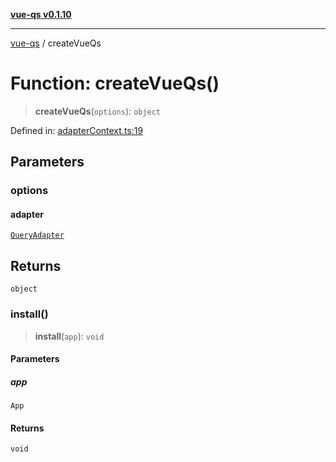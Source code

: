 [**vue-qs v0.1.10**](../README.md)

***

[vue-qs](../README.md) / createVueQs

# Function: createVueQs()

> **createVueQs**(`options`): `object`

Defined in: [adapterContext.ts:19](https://github.com/iamsomraj/vue-qs/blob/f0c3b00cd958e5a3adba94ae66926daf711f0fdf/src/adapterContext.ts#L19)

## Parameters

### options

#### adapter

[`QueryAdapter`](../type-aliases/QueryAdapter.md)

## Returns

`object`

### install()

> **install**(`app`): `void`

#### Parameters

##### app

`App`

#### Returns

`void`
